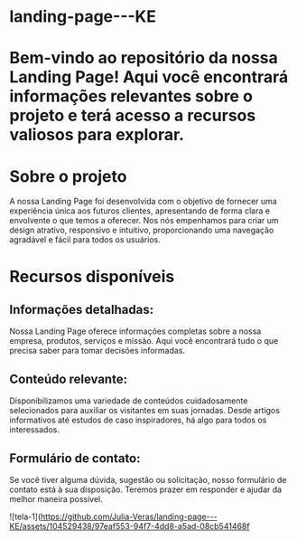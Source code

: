 # landing-page---KE


<h1>Bem-vindo ao repositório da nossa Landing Page! Aqui você encontrará informações relevantes sobre o projeto e terá acesso a recursos valiosos para explorar.</h1>

<h1>Sobre o projeto</h1>
A nossa Landing Page foi desenvolvida com o objetivo de fornecer uma experiência única aos futuros clientes, apresentando de forma clara e envolvente o que temos a oferecer. Nos nós empenhamos para criar um design atrativo, responsivo e intuitivo, proporcionando uma navegação agradável e fácil para todos os usuários.

<h1>Recursos disponíveis</h1>
<h2>Informações detalhadas:</h2> Nossa Landing Page oferece informações completas sobre a nossa empresa, produtos, serviços e missão. Aqui você encontrará tudo o que precisa saber para tomar decisões informadas.

<h2>Conteúdo relevante:</h2> Disponibilizamos uma variedade de conteúdos cuidadosamente selecionados para auxiliar os visitantes em suas jornadas. Desde artigos informativos até estudos de caso inspiradores, há algo para todos os interessados.

<h2>Formulário de contato:</h2> Se você tiver alguma dúvida, sugestão ou solicitação, nosso formulário de contato está à sua disposição. Teremos prazer em responder e ajudar da melhor maneira possível.

![tela-1](https://github.com/Julia-Veras/landing-page---KE/assets/104529438/97eaf553-94f7-4dd8-a5ad-08cb541468f


